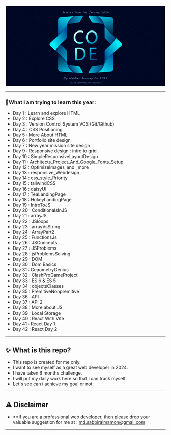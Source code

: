 <p align="center">
  <a href="#"><img src="https://raw.githubusercontent.com/mdsabbiralmamon/myJourneyFor2024/main/My_Practice_Projects/src/images/web-logo.png"></a>
</p>

---

### 🧨What I am trying to learn this year:
- Day 1 : Learn and explore HTML
- Day 2 : Explore CSS
- Day 3 : Version Control System VCS (Git/Github)
- Day 4   : CSS Positioning
- Day 5 : More About HTML
- Day 6 : Portfolio site design
- Day 7 : New year mission site design
- Day 9 : Responsive design : intro to grid
- Day 10 : SimpleResponsiveLayoutDesign
- Day 11 : Architects_Project_And_Google_Fonts_Setup
- Day 12 : OptimizeImages_and _more
- Day 13 : responsive_Webdesign
- Day 14 : css_style_Priority
- Day 15 : tailwindCSS
- Day 16 : daisyUI
- Day 17 : TeaLandingPage
- Day 18 : HokeyLandingPage
- Day 19 : IntroToJS
- Day 20 : ConditionalsInJS
- Day 21 : arrayJS
- Day 22 : JSloops
- Day 23 : arrayVsString
- Day 24 : ArrayPart2
- Day 25 : FunctionsJs
- Day 26 : JSConcepts
- Day 27 : JSProblems
- Day 28 : jsProblemsSolving
- Day 29 : DOM
- Day 30 : Dom Basics
- Day 31 : GeaometryGenius
- Day 32 : ClashProGameProject
- Day 33 : ES 6 & ES 5
- Day 34 : objectsClasses
- Day 35 : PremitiveNonpremitive
- Day 36 : API
- Day 37 : API 2
- Day 38 : More about JS
- Day 39 : Local Storage
- Day 40 : React With Vite
- Day 41 : React Day 1
- Day 42 : React Day 2


---

## ✨ What is this repo?
- This repo is created for me only.
- I want to see myself as a great web developer in 2024.
- I have taken 6 months challenge.
- I will put my daily work here so that I can track myself.
- Let's see can i achieve my goal or not.

---

## ⚠ Disclaimer
- **If you are a professional web developer, then please drop your valuable suggestion for me at : md.sabbiralmamon@gmail.com

---


